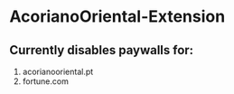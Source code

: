 # AcorianoOriental-Extension

## Currently disables paywalls for:
1. acorianooriental.pt
2. fortune.com
